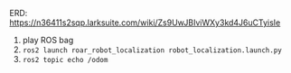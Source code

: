 ERD: https://n36411s2sqp.larksuite.com/wiki/Zs9UwJBIviWXy3kd4J6uCTyisIe

1. play ROS bag
2. `ros2 launch roar_robot_localization robot_localization.launch.py`
3. `ros2 topic echo /odom`


